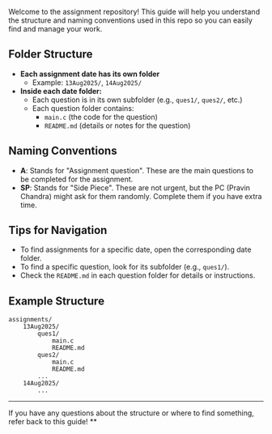 Welcome to the assignment repository! This guide will help you understand the structure and naming conventions used in this repo so you can easily find and manage your work.

## Folder Structure

- **Each assignment date has its own folder**
	- Example: `13Aug2025/`, `14Aug2025/`
- **Inside each date folder:**
	- Each question is in its own subfolder (e.g., `ques1/`, `ques2/`, etc.)
	- Each question folder contains:
		- `main.c` (the code for the question)
		- `README.md` (details or notes for the question)

## Naming Conventions

- **A**: Stands for "Assignment question". These are the main questions to be completed for the assignment.
- **SP**: Stands for "Side Piece". These are not urgent, but the PC (Pravin Chandra) might ask for them randomly. Complete them if you have extra time.

## Tips for Navigation

- To find assignments for a specific date, open the corresponding date folder.
- To find a specific question, look for its subfolder (e.g., `ques1/`).
- Check the `README.md` in each question folder for details or instructions.

## Example Structure

```
assignments/
	13Aug2025/
		ques1/
			main.c
			README.md
		ques2/
			main.c
			README.md
		...
	14Aug2025/
		...
```

---

If you have any questions about the structure or where to find something, refer back to this guide!
**
